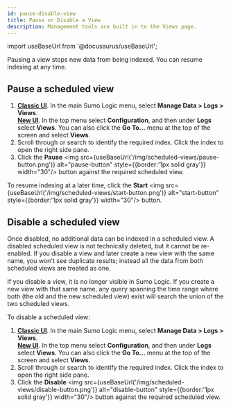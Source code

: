 ```yaml
---
id: pause-disable-view
title: Pause or Disable a View
description: Management tools are built in to the Views page.
---
```

import useBaseUrl from '@docusaurus/useBaseUrl';

Pausing a view stops new data from being indexed. You can resume indexing at any time.

## Pause a scheduled view

1. [**Classic UI**](/docs/get-started/sumo-logic-ui/). In the main Sumo Logic menu, select **Manage Data > Logs > Views**. <br/>[**New UI**](/docs/get-started/sumo-logic-ui-new/). In the top menu select **Configuration**, and then under **Logs** select **Views**. You can also click the **Go To...** menu at the top of the screen and select **Views**.
1. Scroll through or search to identify the required index. Click the index to open the right side pane.
1. Click the **Pause** <img src={useBaseUrl('/img/scheduled-views/pause-button.png')} alt="pause-button" style={{border:'1px solid gray'}} width="30"/> button against the required scheduled view.

To resume indexing at a later time, click the **Start** <img src={useBaseUrl('/img/scheduled-views/start-button.png')} alt="start-button" style={{border:'1px solid gray'}} width="30"/> button.

## Disable a scheduled view

Once disabled, no additional data can be indexed in a scheduled view. A disabled scheduled view is not technically deleted, but it cannot be re-enabled. If you disable a view and later create a new view with the same name, you won't see duplicate results; instead all the data from both scheduled views are treated as one.

If you disable a view, it is no longer visible in Sumo Logic. If you create a new view with that same name, any query spanning the time range where both (the old and the new scheduled view) exist will search the union of the two scheduled views.

To disable a scheduled view:

1. [**Classic UI**](/docs/get-started/sumo-logic-ui/). In the main Sumo Logic menu, select **Manage Data > Logs > Views**. <br/>[**New UI**](/docs/get-started/sumo-logic-ui/). In the top menu select **Configuration**, and then under **Logs** select **Views**. You can also click the **Go To...** menu at the top of the screen and select **Views**.
1. Scroll through or search to identify the required index. Click the index to open the right side pane.
1. Click the **Disable** <img src={useBaseUrl('/img/scheduled-views/disable-button.png')} alt="disable-button" style={{border:'1px solid gray'}} width="30"/> button against the required scheduled view.
